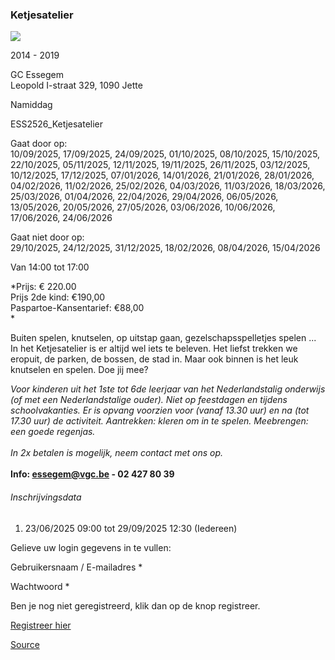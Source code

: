 ### Ketjesatelier

![](https://s3-eu-west-1.amazonaws.com/os-kwdo/prod/vgc/images/activity/666c349324b40_Ketjesatelier1_Kinderateliers_23-24_©_Marjon_Udo_%28131%29.JPG)

2014 - 2019

GC Essegem  
Leopold I-straat 329, 1090 Jette

Namiddag

ESS2526_Ketjesatelier

Gaat door op:  
10/09/2025, 17/09/2025, 24/09/2025, 01/10/2025, 08/10/2025, 15/10/2025, 22/10/2025, 05/11/2025, 12/11/2025, 19/11/2025, 26/11/2025, 03/12/2025, 10/12/2025, 17/12/2025, 07/01/2026, 14/01/2026, 21/01/2026, 28/01/2026, 04/02/2026, 11/02/2026, 25/02/2026, 04/03/2026, 11/03/2026, 18/03/2026, 25/03/2026, 01/04/2026, 22/04/2026, 29/04/2026, 06/05/2026, 13/05/2026, 20/05/2026, 27/05/2026, 03/06/2026, 10/06/2026, 17/06/2026, 24/06/2026

Gaat niet door op:  
29/10/2025, 24/12/2025, 31/12/2025, 18/02/2026, 08/04/2026, 15/04/2026

Van 14:00 tot 17:00

*Prijs: € 220.00  
Prijs 2de kind: €190,00  
Paspartoe-Kansentarief: €88,00  
*

Buiten spelen, knutselen, op uitstap gaan, gezelschapsspelletjes spelen ... In het Ketjesatelier is er altijd wel iets te beleven. Het liefst trekken we eropuit, de parken, de bossen, de stad in. Maar ook binnen is het leuk knutselen en spelen. Doe jij mee?  

*Voor kinderen uit het 1ste tot 6de leerjaar van het Nederlandstalig onderwijs (of met een Nederlandstalige ouder). Niet op feestdagen en tijdens schoolvakanties. Er is opvang voorzien voor (vanaf 13.30 uur) en na (tot 17.30 uur) de activiteit. Aantrekken: kleren om in te spelen. Meebrengen: een goede regenjas.*  
<br/>*In 2x betalen is mogelijk, neem contact met ons op.*  
<br/>****Info: [essegem@vgc.be](mailto:essegem@vgc.be) - 02 427 80 39****  

###### Inschrijvingsdata

1.  23/06/2025 09:00 tot 29/09/2025 12:30 (Iedereen)

Gelieve uw login gegevens in te vullen:

Gebruikersnaam / E-mailadres \* 

Wachtwoord \* 

  

Ben je nog niet geregistreerd, klik dan op de knop registreer.

[Registreer hier](/registration)

[Source](https://tickets.vgc.be/activity/subscribe/ESS2526_Ketjesatelier)